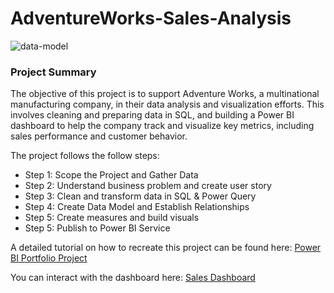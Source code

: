 # AdventureWorks-Sales-Analysis
![data-model](https://github.com/ObinnaIheanachor/AdventureWorks-Sales-Analysis/blob/main/Images/19d19866-78a7-4be0-9c98-3cc0b51f6509.gif)

### Project Summary
The objective of this project is to support Adventure Works, a multinational manufacturing company, in their data analysis and visualization efforts.
This involves cleaning and preparing data in SQL, and building a Power BI dashboard to help the company track and visualize key metrics, including sales performance and customer behavior.

The project follows the follow steps:


* Step 1: Scope the Project and Gather Data
* Step 2: Understand business problem and create user story
* Step 3: Clean and transform data in SQL & Power Query
* Step 4: Create Data Model and Establish Relationships
* Step 5: Create measures and build visuals
* Step 5: Publish to Power BI Service

A detailed tutorial on how to recreate this project can be found here: [Power BI Portfolio Project](https://youtu.be/pNt055QYaBY)

You can interact with the dashboard here: [Sales Dashboard](https://app.powerbi.com/view?r=eyJrIjoiZGMxNGU2NDUtYmMzNC00ODRjLTgzZjItZTlhY2YyMjc0ZTI5IiwidCI6ImYyMTUyYzc1LWUxMWUtNGM0My1iNTRjLWIyY2IwYzJkNTU2MCIsImMiOjZ9)
